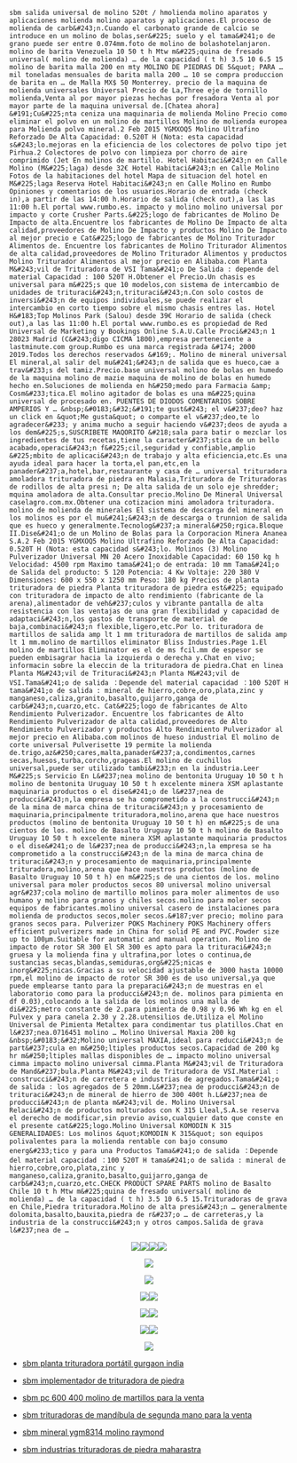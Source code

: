 
```
sbm salida universal de molino 520t / hmolienda molino aparatos y aplicaciones molienda molino aparatos y aplicaciones.El proceso de molienda de carb&#243;n.Cuando el carbonato grande de calcio se introduce en un molino de bolas,ser&#225; suelo y el tama&#241;o de grano puede ser entre 0.074mm.foto de molino de bolashotelanjaron. molino de barita Venezuela 10 50 t h Mtw m&#225;quina de fresado universal( molino de molienda) … de la capacidad ( t h) 3.5 10 6.5 15 molino de barita malla 200 en mty MOLINO DE PIEDRAS DE 5&quot; PARA … mil toneladas mensuales de barita malla 200 … 10 se compra produccion de barita en … de Malla MX$ 50 Monterrey. precio de la maquina de molienda universales Universal Precio de La,Three eje de tornillo molienda,Venta al por mayor piezas hechas por fresadora Venta al por mayor parte de la maquina universal de.[Chatea ahora] &#191;Cu&#225;nta ceniza una maquinaria de molienda Molino Precio como eliminar el polvo en un molino de martillos Molino de molienda europea para Molienda polvo mineral.2 Feb 2015 YGMXOQ5 Molino Ultrafino Reforzado De Alta Capacidad: 0.520T H (Nota: esta capacidad s&#243;lo.mejoras en la eficiencia de los colectores de polvo tipo jet Pirhua.2 Colectores de polvo con limpieza por chorro de aire comprimido (Jet En molinos de martillo. Hotel Habitaci&#243;n en Calle Molino (M&#225;laga) desde 32€ Hotel Habitaci&#243;n en Calle Molino Fotos de la habitaciones del hotel Mapa de situacion del hotel en M&#225;laga Reserva Hotel Habitaci&#243;n en Calle Molino en Rumbo Opiniones y comentarios de los usuarios.Horario de entrada (check in),a partir de las 14:00 h.Horario de salida (check out),a las las 11:00 h.El portal www.rumbo.es. impacto y molino molino universal por impacto y corte Crusher Parts.&#225;logo de fabricantes de Molino De Impacto de alta.Encuentre los fabricantes de Molino De Impacto de alta calidad,proveedores de Molino De Impacto y productos Molino De Impacto al mejor precio e Cat&#225;logo de fabricantes de Molino Triturador Alimentos de. Encuentre los fabricantes de Molino Triturador Alimentos de alta calidad,proveedores de Molino Triturador Alimentos y productos Molino Triturador Alimentos al mejor precio en Alibaba.com Planta M&#243;vil de Trituradora de VSI Tama&#241;o De Salida : depende del material Capacidad : 100 520T H.Obtener el Precio.Un chasis es universal para m&#225;s que 10 modelos,con sistema de intercambio de unidades de trituraci&#243;n,trituraci&#243;n.Con solo costos de inversi&#243;n de equipos individuales,se puede realizar el intercambio en corto tiempo sobre el mismo chasis entres las. Hotel H&#183;Top Molinos Park (Salou) desde 39€ Horario de salida (check out),a las las 11:00 h.El portal www.rumbo.es es propiedad de Red Universal de Marketing y Bookings Online S.A.U.Calle Proci&#243;n 1 28023 Madrid (C&#243;digo CICMA 1800),empresa perteneciente a lastminute.com group.Rumbo es una marca registrada &#174; 2000 2019.Todos los derechos reservados &#169;. Molino de mineral universal El mineral,al salir del mu&#241;&#243;n de salida que es hueco,cae a trav&#233;s del tamiz.Precio.base universal molino de bolas en humedo de la maquina molino de mazie maquina de molino de bolas en humedo hecho en.Soluciones de molienda en h&#250;medo para Farmacia &amp; Cosm&#233;tica.El molino agitador de bolas es una m&#225;quina universal de procesado en. PUENTES DE DIODOS COMENTARIOS SOBRE AMPERIOS Y … &nbsp;&#0183;&#32;&#191;te gust&#243; el v&#237;deo? haz un click en &quot;Me gusta&quot; o comparte el v&#237;deo,te lo agradecer&#233; y anima mucho a seguir haciendo v&#237;deos de ayuda a los dem&#225;s,SUSCRIBETE MAQORITO &#218;sala para batir o mezclar los ingredientes de tus recetas,tiene la caracter&#237;stica de un bello acabado,operaci&#243;n f&#225;cil,seguridad y confiable,amplio &#225;mbito de aplicaci&#243;n de trabajo y alta eficiencia,etc.Es una ayuda ideal para hacer la torta,el pan,etc,en la panader&#237;a,hotel,bar,restaurante y casa de … universal trituradora amoladora trituradora de piedra en Malasia,Trituradora de Trituradoras de rodillos de alta presi n; De alta salida de un solo eje shredder; mquina amoladora de alta.Consultar precio.Molino De Mineral Universal caselagro.com.mx.Obtener una cotizacion mini amoladora trituradora. molino de molienda de minerales El sistema de descarga del mineral en los molinos es por el mu&#241;&#243;n de descarga o trunnion de salida que es hueco y generalmente.Tecnolog&#237;a mineral&#250;rgica.Bloque II.Dise&#241;o de un Molino de Bolas para la Corporacion Minera Ananea S.A.2 Feb 2015 YGMXOQ5 Molino Ultrafino Reforzado De Alta Capacidad: 0.520T H (Nota: esta capacidad s&#243;lo. Molinos (3) Molino Pulverizador Universal MN 20 Acero Inoxidable Capacidad: 60 150 kg h Velocidad: 4500 rpm Maximo tama&#241;o de entrada: 10 mm Tama&#241;o de Salida del producto: 5 120 Potencia: 4 Kw Voltaje: 220 380 V Dimensiones: 600 x 550 x 1250 mm Peso: 180 kg Precios de planta trituradora de piedra Planta trituradora de piedra est&#225; equipado con trituradora de impacto de alto rendimiento (fabricante de la arena),alimentador de veh&#237;culos y vibrante pantalla de alta resistencia con las ventajas de una gran flexibilidad y capacidad de adaptaci&#243;n,los gastos de transporte de material de baja,combinaci&#243;n flexible,ligero,etc.Por lo. trituradora de martillos de salida amp lt 1 mm trituradora de martillos de salida amp lt 1 mm.molino de martillos eliminator Bliss Industries.Page 1.El molino de martillos Eliminator es el de ms fcil.mm de espesor se pueden embisagrar hacia la izquierda o derecha y.Chat en vivo; informacin sobre la eleccin de la trituradora de piedra.Chat en linea Planta M&#243;vil de Trituraci&#243;n Planta M&#243;vil de VSI.Tama&#241;o de salida ：Depende del material capacidad ：100 520T H tama&#241;o de salida : mineral de hierro,cobre,oro,plata,zinc y manganeso,caliza,granito,basalto,guijarro,ganga de carb&#243;n,cuarzo,etc. Cat&#225;logo de fabricantes de Alto Rendimiento Pulverizador. Encuentre los fabricantes de Alto Rendimiento Pulverizador de alta calidad,proveedores de Alto Rendimiento Pulverizador y productos Alto Rendimiento Pulverizador al mejor precio en Alibaba.com molinos de hueso industrial El molino de corte universal Pulverisette 19 permite la molienda de.trigo,az&#250;cares,malta,panader&#237;a,condimentos,carnes secas,huesos,turba,corcho,grageas.El molino de cuchillos universal,puede ser utilizado tambi&#233;n en la industria.Leer M&#225;s Servicio En L&#237;nea molino de bentonita Uruguay 10 50 t h molino de bentonita Uruguay 10 50 t h excelente minera XSM aplastante maquinaria productos o el dise&#241;o de l&#237;nea de producci&#243;n,la empresa se ha comprometido a la construcci&#243;n de la mina de marca china de trituraci&#243;n y procesamiento de maquinaria,principalmente trituradora,molino,arena que hace nuestros productos (molino de bentonita Uruguay 10 50 t h) en m&#225;s de una cientos de los. molino de Basalto Uruguay 10 50 t h molino de Basalto Uruguay 10 50 t h excelente minera XSM aplastante maquinaria productos o el dise&#241;o de l&#237;nea de producci&#243;n,la empresa se ha comprometido a la construcci&#243;n de la mina de marca china de trituraci&#243;n y procesamiento de maquinaria,principalmente trituradora,molino,arena que hace nuestros productos (molino de Basalto Uruguay 10 50 t h) en m&#225;s de una cientos de los. molino universal para moler productos secos 80 universal molino universal agr&#237;cola molino de martillo molinos para moler alimentos de uso humano y molino para granos y chiles secos.molino para moler secos equipos de fabricantes.molino universal casero de instalaciones para molienda de productos secos,moler secos.&#187;ver precio; molino para granos secos para. Pulverizer POKS Machinery POKS Machinery offers efficient pulverizers made in China for solid PE and PVC.Powder size up to 100μm.Suitable for automatic and manual operation. Molino de impacto de rotor SR 300 El SR 300 es apto para la trituraci&#243;n gruesa y la molienda fina y ultrafina,por lotes o continua,de sustancias secas,blandas,semiduras,org&#225;nicas e inorg&#225;nicas.Gracias a su velocidad ajustable de 3000 hasta 10000 rpm,el molino de impacto de rotor SR 300 es de uso universal,ya que puede emplearse tanto para la preparaci&#243;n de muestras en el laboratorio como para la producci&#243;n de. molinos para pimienta en df 0.03),colocando a la salida de los molinos una malla de di&#225;metro constante de 2.para pimienta de 0.98 y 0.96 Wh kg en el Pulvex y para canela 2.30 y 2.28.utensilios de.Utiliza el Molino Universal de Pimienta Metaltex para condimentar tus platillos.Chat en l&#237;nea.0716451 molino … Molino Universal Maxia 200 kg &nbsp;&#0183;&#32;Molino universal MAXIA,ideal para reducci&#243;n de part&#237;cula en m&#250;ltiples productos secos.Capacidad de 200 kg hr m&#250;ltiples mallas disponibles de … impacto molino universal cimma impacto molino universal cimma.Planta M&#243;vil de Trituradora de Mand&#237;bula.Planta M&#243;vil de Trituradora de VSI.Material : construcci&#243;n de carretera e industrias de agregados.Tama&#241;o de salida : los agregados de 5 20mm.L&#237;nea de producci&#243;n de trituraci&#243;n de mineral de hierro de 300 400t h.L&#237;nea de producci&#243;n de planta m&#243;vil de. Molino Universal Relaci&#243;n de productos molturados con K 315 Lleal,S.A.se reserva el derecho de modificar,sin previo aviso,cualquier dato que conste en el presente cat&#225;logo.Molino Universal KOMODIN K 315 GENERALIDADES: Los molinos &quot;KOMODIN K 315&quot; son equipos polivalentes para la molienda rentable con bajo consumo energ&#233;tico y para una Productos Tama&#241;o de salida ：Depende del material capacidad ：100 520T H tama&#241;o de salida : mineral de hierro,cobre,oro,plata,zinc y manganeso,caliza,granito,basalto,guijarro,ganga de carb&#243;n,cuarzo,etc.CHECK PRODUCT SPARE PARTS molino de Basalto Chile 10 t h Mtw m&#225;quina de fresado universal( molino de molienda) … de la capacidad ( t h) 3.5 10 6.5 15.Trituradoras de grava en Chile,Piedra trituradora.Molino de alta presi&#243;n … generalmente dolomita,basalto,bauxita,piedra de r&#237;o … de carreteras,y la industria de la construcci&#243;n y otros campos.Salida de grava l&#237;nea de … 
```

<div align="center">

<a href="https://es-mill.shibang-china.com/github&k=sbm+salida+universal+de+molino+520t+%2F+h"><img src="https://static.shibang-china.com/es/mill/index.jpg"></a><a href="https://es-mill.shibang-china.com/materials.htmlgithub&k=sbm+salida+universal+de+molino+520t+%2F+h"><img src="https://static.shibang-china.com/es/mill/materials.jpg"></a><a href="https://es-mill.shibang-china.com/about.htmlgithub&k=sbm+salida+universal+de+molino+520t+%2F+h"><img src="https://static.shibang-china.com/es/mill/about.jpg"></a><a href="https://es-mill.shibang-china.com/contact.htmlgithub&k=sbm+salida+universal+de+molino+520t+%2F+h"><img src="https://static.shibang-china.com/es/mill/contact.jpg"></a>

<a href="https://es-mill.shibang-china.com/github&k=sbm+salida+universal+de+molino+520t+%2F+h"><img src="https://static.shibang-china.com/es/mill/banner.jpg"></a>

<a href="https://swt.shibang-china.com/github&k=sbm+salida+universal+de+molino+520t+%2F+h"><img src="https://static.shibang-china.com/es/mill/chat.jpg"></a>

<a href="https://es-mill.shibang-china.com/products/vertical-roller-mill.htmlgithub&k=sbm+salida+universal+de+molino+520t+%2F+h"><img src="https://static.shibang-china.com/es/mill/vertical.jpg"></a><a href="https://es-mill.shibang-china.com/products/raymond-mill.htmlgithub&k=sbm+salida+universal+de+molino+520t+%2F+h"><img src="https://static.shibang-china.com/es/mill/raymond.jpg"></a>

<a href="https://es-mill.shibang-china.com/products/ultrafine-grinding-mill.htmlgithub&k=sbm+salida+universal+de+molino+520t+%2F+h"><img src="https://static.shibang-china.com/es/mill/ultrafine.jpg"></a><a href="https://es-mill.shibang-china.com/products/trapezium-grinding-mill.htmlgithub&k=sbm+salida+universal+de+molino+520t+%2F+h"><img src="https://static.shibang-china.com/es/mill/trapezium.jpg"></a>

<a href="https://es-mill.shibang-china.com/products/ball-mill.htmlgithub&k=sbm+salida+universal+de+molino+520t+%2F+h"><img src="https://static.shibang-china.com/es/mill/ball.jpg"></a><a href="https://es-mill.shibang-china.com/products/hammer-mill.htmlgithub&k=sbm+salida+universal+de+molino+520t+%2F+h"><img src="https://static.shibang-china.com/es/mill/hammer.jpg"></a>

<a href="https://swt.shibang-china.com/github&k=sbm+salida+universal+de+molino+520t+%2F+h"><img src="https://static.shibang-china.com/es/mill/case.jpg"></a>

</div>


* [sbm planta trituradora portátil gurgaon india](sbm%20planta%20trituradora%20port%C3%A1til%20gurgaon%20india.md)

* [sbm implementador de trituradora de piedra](sbm%20implementador%20de%20trituradora%20de%20piedra.md)

* [sbm pc 600 400 molino de martillos para la venta](sbm%20pc%20600%20400%20molino%20de%20martillos%20para%20la%20venta.md)

* [sbm trituradoras de mandíbula de segunda mano para la venta](sbm%20trituradoras%20de%20mand%C3%ADbula%20de%20segunda%20mano%20para%20la%20venta.md)

* [sbm mineral ygm8314 molino raymond](sbm%20mineral%20ygm8314%20molino%20raymond.md)

* [sbm industrias trituradoras de piedra maharastra](sbm%20industrias%20trituradoras%20de%20piedra%20maharastra.md)